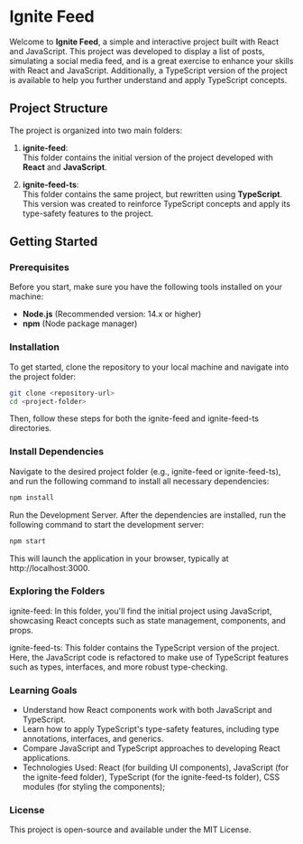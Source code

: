 # Ignite Feed

Welcome to **Ignite Feed**, a simple and interactive project built with React and JavaScript. This project was developed to display a list of posts, simulating a social media feed, and is a great exercise to enhance your skills with React and JavaScript. Additionally, a TypeScript version of the project is available to help you further understand and apply TypeScript concepts.

## Project Structure

The project is organized into two main folders:

1. **ignite-feed**:  
   This folder contains the initial version of the project developed with **React** and **JavaScript**.

2. **ignite-feed-ts**:  
   This folder contains the same project, but rewritten using **TypeScript**. This version was created to reinforce TypeScript concepts and apply its type-safety features to the project.

## Getting Started

### Prerequisites

Before you start, make sure you have the following tools installed on your machine:

- **Node.js** (Recommended version: 14.x or higher)
- **npm** (Node package manager)

### Installation

To get started, clone the repository to your local machine and navigate into the project folder:

```bash
git clone <repository-url>
cd <project-folder>
```

Then, follow these steps for both the ignite-feed and ignite-feed-ts directories.

### Install Dependencies
Navigate to the desired project folder (e.g., ignite-feed or ignite-feed-ts), and run the following command to install all necessary dependencies:

```bash
npm install
```

Run the Development Server. After the dependencies are installed, run the following command to start the development server:


```bash
npm start
```

This will launch the application in your browser, typically at http://localhost:3000.


### Exploring the Folders
ignite-feed:
In this folder, you'll find the initial project using JavaScript, showcasing React concepts such as state management, components, and props.

ignite-feed-ts:
This folder contains the TypeScript version of the project. Here, the JavaScript code is refactored to make use of TypeScript features such as types, interfaces, and more robust type-checking.

### Learning Goals
- Understand how React components work with both JavaScript and TypeScript.
- Learn how to apply TypeScript's type-safety features, including type annotations, interfaces, and generics.
- Compare JavaScript and TypeScript approaches to developing React applications.
- Technologies Used: 
React (for building UI components), JavaScript (for the ignite-feed folder), TypeScript (for the ignite-feed-ts folder), CSS modules (for styling the components);

### License
This project is open-source and available under the MIT License.